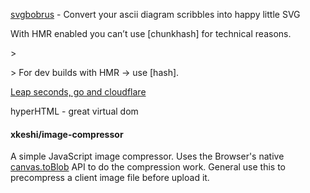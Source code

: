 [svgbobrus](https://github.com/ivanceras/svgbobrus) - Convert your ascii diagram scribbles into happy little SVG

With HMR enabled you can’t use \[chunkhash\] for technical reasons.

&gt;

&gt; For dev builds with HMR -&gt; use \[hash\].

[Leap seconds, go and cloudflare ](https://drive.google.com/file/d/0By8bdXh3iQ8DcmpjRVhrdzVnVmc/view)

hyperHTML - great virtual dom

#### xkeshi/image-compressor

A simple JavaScript image compressor. Uses the Browser's native [canvas.toBlob](https://developer.mozilla.org/en-US/docs/Web/API/HTMLCanvasElement/toBlob) API to do the compression work. General use this to precompress a client image file before upload it.

